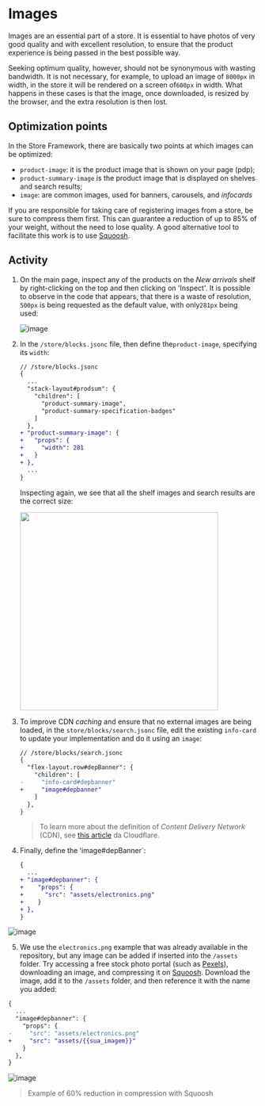 # Images

Images are an essential part of a store. It is essential to have photos of very good quality and with excellent resolution, to ensure that the product experience is being passed in the best possible way.

Seeking optimum quality, however, should not be synonymous with wasting bandwidth. It is not necessary, for example, to upload an image of `8000px` in width, in the store it will be rendered on a screen of`600px` in width. What happens in these cases is that the image, once downloaded, is resized by the browser, and the extra resolution is then lost.

## Optimization points

In the Store Framework, there are basically two points at which images can be optimized:

- `product-image`: it is the product image that is shown on your page (pdp);
- `product-summary-image` is the product image that is displayed on shelves and search results;
- `image`: are common images, used for banners, carousels, and _infocards_

If you are responsible for taking care of registering images from a store, be sure to compress them first. This can guarantee a reduction of up to 85% of your weight, without the need to lose quality. A good alternative tool to facilitate this work is to use [Squoosh](https://squoosh.app/).

## Activity

1. On the main page, inspect any of the products on the _New arrivals_ shelf by right-clicking on the top and then clicking on 'Inspect'. It is possible to observe in the code that appears, that there is a waste of resolution, `500px` is being requested as the default value, with only`281px` being used:

   ![image](https://user-images.githubusercontent.com/18701182/93837727-ad6d4900-fc5d-11ea-818c-1f4942f091cf.png)

2. In the `/store/blocks.jsonc` file, then define the`product-image`, specifying its `width`:

   ```diff
   // /store/blocks.jsonc
   {
     ...
     "stack-layout#prodsum": {
       "children": [
         "product-summary-image",
         "product-summary-specification-badges"
       ]
     },
   + "product-summary-image": {
   +   "props": {
   +     "width": 281
   +   }
   + },
     ...
   }
   ```

   Inspecting again, we see that all the shelf images and search results are the correct size:

   <img src="https://user-images.githubusercontent.com/18701182/93838221-481a5780-fc5f-11ea-8d6f-139fac6a2592.png" height=400px></img>

3. To improve CDN _caching_ and ensure that no external images are being loaded, in the `store/blocks/search.jsonc` file, edit the existing `info-card` to update your implementation and do it using an `image`:

   ```diff
   // /store/blocks/search.jsonc
   {
     "flex-layout.row#depBanner": {
       "children": [
   -     "info-card#depbanner"
   +     "image#depbanner"
       ]
     },
   }
   ```

   > To learn more about the definition of _Content Delivery Network_ (CDN), see [this article](https://www.cloudflare.com/learning/cdn/what-is-a-cdn/) da Cloudflare.

4. Finally, define the ʻimage#depBanner`:

   ```diff
   {
     ...
   + "image#depbanner": {
   +    "props": {
   +      "src": "assets/electronics.png"
   +    }
   + },
   }
   ```

![image](https://user-images.githubusercontent.com/18701182/93905955-f52db800-fcd1-11ea-9129-065bea80145b.png)

5. We use the `electronics.png` example that was already available in the repository, but any image can be added if inserted into the `/assets` folder. Try accessing a free stock photo portal (such as [Pexels](https://www.pexels.com/)), downloading an image, and compressing it on [Squoosh](https://squoosh.app/). Download the image, add it to the `/assets` folder, and then reference it with the name you added:

```diff
{
  ...
  "image#depbanner": {
    "props": {
-     "src": "assets/electronics.png"
+     "src": "assets/{{sua_imagem}}"
    }
  },
}
```

![image](https://user-images.githubusercontent.com/18701182/93907719-168fa380-fcd4-11ea-8b03-6d864d4aeadd.png)

> Example of 60% reduction in compression with Squoosh
